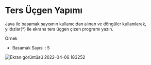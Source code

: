 # Ters Üçgen Yapımı
Java ile basamak sayısının kullanıcıdan alınan ve döngüler kullanılarak, yıldızlar(*) ile ekrana ters üçgen çizen programı yazın.

Örnek
- Basamak Sayısı : 5

![Ekran görüntüsü 2022-04-06 183252](https://user-images.githubusercontent.com/89224500/161998258-cfced5e0-db5b-4596-a398-9e3dfc32219f.png)
